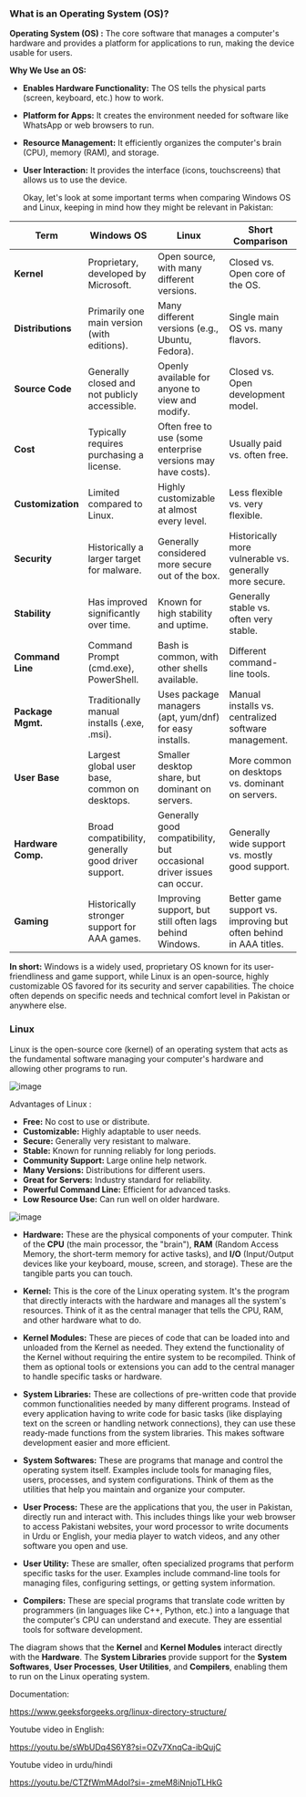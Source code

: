 
### What is an Operating System (OS)?

**Operating System (OS) :** The core software that manages a computer's hardware and provides a platform for applications to run, making the device usable for users.

**Why We Use an OS:**

* **Enables Hardware Functionality:** The OS tells the physical parts (screen, keyboard, etc.) how to work.
* **Platform for Apps:** It creates the environment needed for software like WhatsApp or web browsers to run.
* **Resource Management:** It efficiently organizes the computer's brain (CPU), memory (RAM), and storage.
* **User Interaction:** It provides the interface (icons, touchscreens) that allows us to use the device.

  Okay, let's look at some important terms when comparing Windows OS and Linux, keeping in mind how they might be relevant in Pakistan:

| Term             | Windows OS                                     | Linux                                                | Short Comparison                                                 |
|------------------|-------------------------------------------------|------------------------------------------------------|-------------------------------------------------------------------|
| **Kernel** | Proprietary, developed by Microsoft.           | Open source, with many different versions.           | Closed vs. Open core of the OS.                                   |
| **Distributions**| Primarily one main version (with editions).    | Many different versions (e.g., Ubuntu, Fedora).      | Single main OS vs. many flavors.                                 |
| **Source Code** | Generally closed and not publicly accessible. | Openly available for anyone to view and modify.       | Closed vs. Open development model.                              |
| **Cost** | Typically requires purchasing a license.        | Often free to use (some enterprise versions may have costs). | Usually paid vs. often free.                                      |
| **Customization**| Limited compared to Linux.                      | Highly customizable at almost every level.           | Less flexible vs. very flexible.                                |
| **Security** | Historically a larger target for malware.        | Generally considered more secure out of the box.      | Historically more vulnerable vs. generally more secure.         |
| **Stability** | Has improved significantly over time.           | Known for high stability and uptime.                 | Generally stable vs. often very stable.                         |
| **Command Line** | Command Prompt (cmd.exe), PowerShell.          | Bash is common, with other shells available.         | Different command-line tools.                                   |
| **Package Mgmt.**| Traditionally manual installs (.exe, .msi).     | Uses package managers (apt, yum/dnf) for easy installs. | Manual installs vs. centralized software management.            |
| **User Base** | Largest global user base, common on desktops.  | Smaller desktop share, but dominant on servers.       | More common on desktops vs. dominant on servers.                 |
| **Hardware Comp.**| Broad compatibility, generally good driver support. | Generally good compatibility, but occasional driver issues can occur. | Generally wide support vs. mostly good support.                 |
| **Gaming** | Historically stronger support for AAA games.    | Improving support, but still often lags behind Windows. | Better game support vs. improving but often behind in AAA titles. |

**In short:** Windows is a widely used, proprietary OS known for its user-friendliness and game support, while Linux is an open-source, highly customizable OS favored for its security and server capabilities. The choice often depends on specific needs and technical comfort level in Pakistan or anywhere else.





### Linux

Linux is the open-source core (kernel) of an operating system that acts as the fundamental software managing your computer's hardware and allowing other programs to run.

![image](https://github.com/user-attachments/assets/067964f4-3961-486f-b78d-94ef9810c1c0)


Advantages of Linux :

* **Free:** No cost to use or distribute.
* **Customizable:** Highly adaptable to user needs.
* **Secure:** Generally very resistant to malware.
* **Stable:** Known for running reliably for long periods.
* **Community Support:** Large online help network.
* **Many Versions:** Distributions for different users.
* **Great for Servers:** Industry standard for reliability.
* **Powerful Command Line:** Efficient for advanced tasks.
* **Low Resource Use:** Can run well on older hardware.

  
![image](https://github.com/user-attachments/assets/0a5d07f9-c4cc-4c04-a468-e40184f91679)


* **Hardware:** These are the physical components of your computer. Think of the **CPU** (the main processor, the "brain"), **RAM** (Random Access Memory, the short-term memory for active tasks), and **I/O** (Input/Output devices like your keyboard, mouse, screen, and storage). These are the tangible parts you can touch.

* **Kernel:** This is the core of the Linux operating system. It's the program that directly interacts with the hardware and manages all the system's resources. Think of it as the central manager that tells the CPU, RAM, and other hardware what to do.

* **Kernel Modules:** These are pieces of code that can be loaded into and unloaded from the Kernel as needed. They extend the functionality of the Kernel without requiring the entire system to be recompiled. Think of them as optional tools or extensions you can add to the central manager to handle specific tasks or hardware.

* **System Libraries:** These are collections of pre-written code that provide common functionalities needed by many different programs. Instead of every application having to write code for basic tasks (like displaying text on the screen or handling network connections), they can use these ready-made functions from the system libraries. This makes software development easier and more efficient.

* **System Softwares:** These are programs that manage and control the operating system itself. Examples include tools for managing files, users, processes, and system configurations. Think of them as the utilities that help you maintain and organize your computer.

* **User Process:** These are the applications that you, the user in Pakistan, directly run and interact with. This includes things like your web browser to access Pakistani websites, your word processor to write documents in Urdu or English, your media player to watch videos, and any other software you open and use.

* **User Utility:** These are smaller, often specialized programs that perform specific tasks for the user. Examples include command-line tools for managing files, configuring settings, or getting system information.

* **Compilers:** These are special programs that translate code written by programmers (in languages like C++, Python, etc.) into a language that the computer's CPU can understand and execute. They are essential tools for software development.

The diagram shows that the **Kernel** and **Kernel Modules** interact directly with the **Hardware**. The **System Libraries** provide support for the **System Softwares**, **User Processes**, **User Utilities**, and **Compilers**, enabling them to run on the Linux operating system.


Documentation:

https://www.geeksforgeeks.org/linux-directory-structure/

Youtube video in English:

https://youtu.be/sWbUDq4S6Y8?si=OZv7XnqCa-ibQujC

Youtube video in  urdu/hindi



https://youtu.be/CTZfWmMAdoI?si=-zmeM8iNnjoTLHkG

